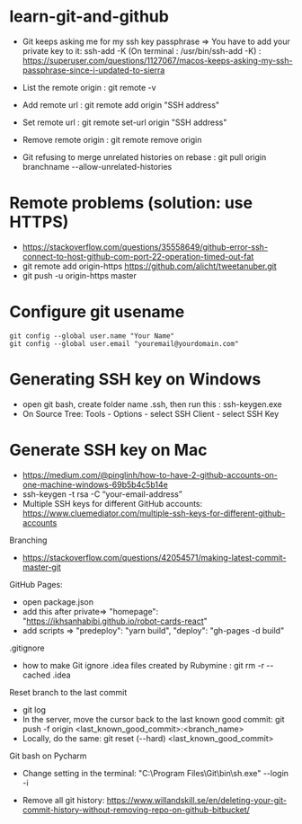 # learn-git-and-github

- Git keeps asking me for my ssh key passphrase => You have to add your private key to it: ssh-add -K (On terminal : /usr/bin/ssh-add -K) : https://superuser.com/questions/1127067/macos-keeps-asking-my-ssh-passphrase-since-i-updated-to-sierra

- List the remote origin : git remote -v 

- Add remote url : git remote add origin "SSH address"

- Set remote url : git remote set-url origin "SSH address"

- Remove remote origin : git remote remove origin

- Git refusing to merge unrelated histories on rebase : git pull origin branchname --allow-unrelated-histories


# Remote problems (solution: use HTTPS)
- https://stackoverflow.com/questions/35558649/github-error-ssh-connect-to-host-github-com-port-22-operation-timed-out-fat
- git remote add origin-https https://github.com/alicht/tweetanuber.git
- git push -u origin-https master

# Configure git usename
```
git config --global user.name "Your Name"
git config --global user.email "youremail@yourdomain.com"
```

# Generating SSH key on Windows
- open git bash, create folder name .ssh, then run this : ssh-keygen.exe
- On Source Tree: Tools - Options - select SSH Client - select SSH Key

# Generate SSH key on Mac
- https://medium.com/@pinglinh/how-to-have-2-github-accounts-on-one-machine-windows-69b5b4c5b14e
- ssh-keygen -t rsa -C “your-email-address”
- Multiple SSH keys for different GitHub accounts: https://www.cluemediator.com/multiple-ssh-keys-for-different-github-accounts

Branching
- https://stackoverflow.com/questions/42054571/making-latest-commit-master-git

GitHub Pages:
- open package.json
- add this after private=> "homepage": "https://ikhsanhabibi.github.io/robot-cards-react"
- add scripts => "predeploy": "yarn build", "deploy": "gh-pages -d build"

.gitignore
- how to make Git ignore .idea files created by Rubymine : git rm -r --cached .idea

Reset branch to the last commit
- git log
- In the server, move the cursor back to the last known good commit: git push -f origin <last_known_good_commit>:<branch_name>
- Locally, do the same: git reset (--hard) <last_known_good_commit>

Git bash on Pycharm
- Change setting in the terminal: "C:\Program Files\Git\bin\sh.exe" --login -i

- Remove all git history: https://www.willandskill.se/en/deleting-your-git-commit-history-without-removing-repo-on-github-bitbucket/
